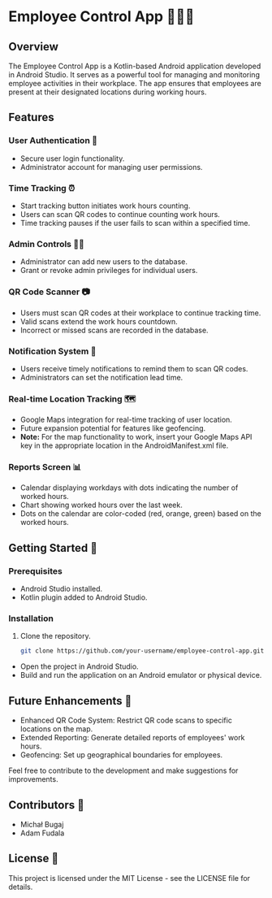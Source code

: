 # Employee Control App 🕵️‍♂️📱

## Overview
The Employee Control App is a Kotlin-based Android application developed in Android Studio. It serves as a powerful tool for managing and monitoring employee activities in their workplace. The app ensures that employees are present at their designated locations during working hours.

## Features

### User Authentication 🚀
- Secure user login functionality.
- Administrator account for managing user permissions.

### Time Tracking ⏰
- Start tracking button initiates work hours counting.
- Users can scan QR codes to continue counting work hours.
- Time tracking pauses if the user fails to scan within a specified time.

### Admin Controls 👩‍💼
- Administrator can add new users to the database.
- Grant or revoke admin privileges for individual users.

### QR Code Scanner 📷
- Users must scan QR codes at their workplace to continue tracking time.
- Valid scans extend the work hours countdown.
- Incorrect or missed scans are recorded in the database.

### Notification System 🔔
- Users receive timely notifications to remind them to scan QR codes.
- Administrators can set the notification lead time.

### Real-time Location Tracking 🗺️
- Google Maps integration for real-time tracking of user location.
- Future expansion potential for features like geofencing.
- **Note:** For the map functionality to work, insert your Google Maps API key in the appropriate location in the AndroidManifest.xml file.

### Reports Screen 📊
- Calendar displaying workdays with dots indicating the number of worked hours.
- Chart showing worked hours over the last week.
- Dots on the calendar are color-coded (red, orange, green) based on the worked hours.

## Getting Started 🚀

### Prerequisites
- Android Studio installed.
- Kotlin plugin added to Android Studio.

### Installation
1. Clone the repository.
   ```bash
   git clone https://github.com/your-username/employee-control-app.git

- Open the project in Android Studio.
- Build and run the application on an Android emulator or physical device.

## Future Enhancements 🌟
- Enhanced QR Code System: Restrict QR code scans to specific locations on the map.
- Extended Reporting: Generate detailed reports of employees' work hours.
- Geofencing: Set up geographical boundaries for employees.
  
Feel free to contribute to the development and make suggestions for improvements.

## Contributors 🤝
- Michał Bugaj
- Adam Fudala

## License 📝
This project is licensed under the MIT License - see the LICENSE file for details.

